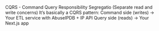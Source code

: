 CQRS - Command Query Responsibility Segregatio
(Separate read and write concerns)
It’s basically a CQRS pattern:
Command side (writes) → Your ETL service with AbuseIPDB + IP API
Query side (reads) → Your Next.js app
